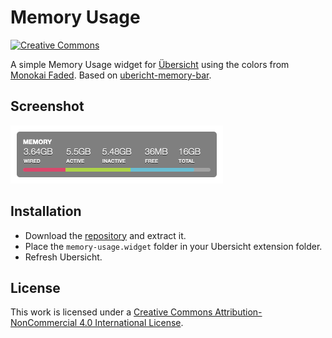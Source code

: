 # Memory Usage

[![Creative Commons](https://flat.badgen.net/badge/license/CC-BY-NC-4.0/orange)](https://creativecommons.org/licenses/by-nc/4.0/)

A simple Memory Usage widget for [Übersicht](http://tracesof.net/uebersicht/) using the colors from [Monokai Faded](https://dionmunk.com/projects/monokai-faded/). Based on [ubericht-memory-bar](https://github.com/cobyism/ubersicht-memory-bar).

## Screenshot

![Screenshot](screenshots/screenshot.png)

## Installation

- Download the [repository](https://github.com/dionmunk/ubersicht-memory-usage/archive/master.zip) and extract it.
- Place the `memory-usage.widget` folder in your Ubersicht extension folder.
- Refresh Ubersicht.

## License

This work is licensed under a [Creative Commons Attribution-NonCommercial 4.0 International License](https://creativecommons.org/licenses/by-nc/4.0/).
